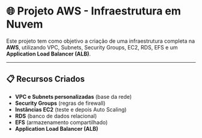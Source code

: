# 🌐 Projeto AWS - Infraestrutura em Nuvem

Este projeto tem como objetivo a criação de uma infraestrutura completa na **AWS**, utilizando VPC, Subnets, Security Groups, EC2, RDS, EFS e um **Application Load Balancer (ALB)**.

---

## 📋 Recursos Criados

- **VPC e Subnets personalizadas** (base da rede)
- **Security Groups** (regras de firewall)
- **Instâncias EC2** (teste e depois Auto Scaling)
- **RDS** (banco de dados relacional)
- **EFS** (armazenamento compartilhado)
- **Application Load Balancer (ALB)**
